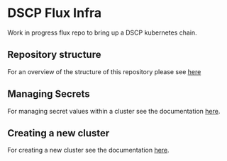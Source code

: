 # DSCP Flux Infra

Work in progress flux repo to bring up a DSCP kubernetes chain.

## Repository structure

For an overview of the structure of this repository please see [here](./docs/repository-structure.md)

## Managing Secrets

For managing secret values within a cluster see the documentation [here](./docs/managing-secrets.md).

## Creating a new cluster

For creating a new cluster see the documentation [here](./docs/creating-a-new-cluster.md).
